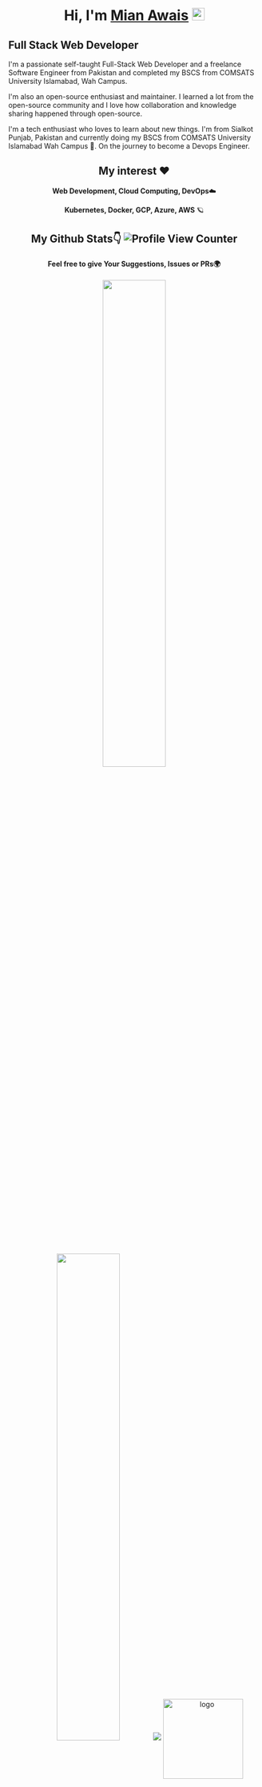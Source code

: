 <div align="center">

<h1>Hi, I'm <a href="https://www.linkedin.com/in/mianawais99/">Mian Awais</a> <img src="https://media.giphy.com/media/hvRJCLFzcasrR4ia7z/giphy.gif" width="25px"></h1>
</div>

Full Stack Web Developer
------------------------
<p>I'm a passionate self-taught Full-Stack Web Developer and a freelance Software Engineer from Pakistan and completed my BSCS from COMSATS University Islamabad, Wah Campus.</p>

<p>I'm also an open-source enthusiast and maintainer. I learned a lot from the open-source community and I love how collaboration and knowledge sharing happened through open-source.</p>


<p>I'm a tech enthusiast who loves to learn about new things. I'm from Sialkot Punjab, Pakistan and currently doing my BSCS from COMSATS University Islamabad Wah Campus 🏫. On the journey to become a Devops Engineer.</p>



<div align="center">

## My interest ❤️ 

**Web Development, Cloud Computing, DevOps**☁️

**Kubernetes, Docker, GCP, Azure, AWS** 🪐


## My Github Stats👇 ![Profile View Counter](https://komarev.com/ghpvc/?username=mianawais99)

#### Feel free to give Your Suggestions, Issues or PRs🌍
</div>
<p align="center">
<a href="https://www.linkedin.com/in/mianawais99/" target="_blank">
  <img height="50%" width="auto" src ="https://github-readme-stats.vercel.app/api?username=mianawais99&show_icons=true&count_private=true&theme=darcula&hide=issues,contribs&bg_color=00000000&hide_border=true"></a>

<a href="https://www.linkedin.com/in/mianawais99/" target="_blank">
  <img height="50%" width="auto" src ="https://github-readme-stats.vercel.app/api/top-langs/?username=mianawais99&layout=compact&theme=darcula&bg_color=00000000&langs_count=6&count_private=true&hide_border=true"></a>

<a href="https://www.linkedin.com/in/mianawais99/" target="_blank">
  <img src ="https://github-readme-streak-stats.herokuapp.com?user=mianawais99&theme=darcula&background=FFFFFF00&hide_border=true"></a>

<a href="https://www.linkedin.com/in/mianawais99/" target="_blank">
  <img src="https://github-profile-trophy.vercel.app/?username=mianawais99&theme=flat&column=6&margin-w=10" alt="logo" height="160" align="center" /></a>
  
</p>



